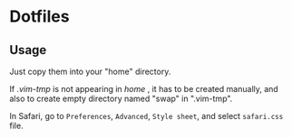 # Dotfiles 

## Usage 

Just copy them into your "home" directory.

If <i> .vim-tmp </i> is not appearing in 
<i> home </i>, it has to be 
created manually, and also to create empty 
directory named "swap" in ".vim-tmp".

In Safari, go to `Preferences`, `Advanced`, `Style sheet`, and 
select `safari.css` file. 

